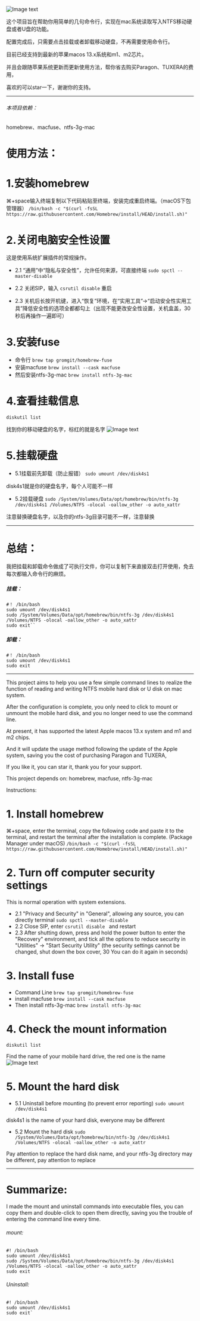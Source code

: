 ![Image text](https://github.com/enlian/ntfs-for-mac/blob/main/image/logo.png)

这个项目旨在帮助你用简单的几句命令行，实现在mac系统读取写入NTFS移动硬盘或者U盘的功能。

配置完成后，只需要点击挂载或者卸载移动硬盘，不再需要使用命令行。

目前已经支持到最新的苹果macos 13.x系统和m1、m2芯片。

并且会跟随苹果系统更新而更新使用方法，帮你省去购买Paragon、TUXERA的费用，

喜欢的可以star一下，谢谢你的支持。

------------


###### 本项目依赖：
homebrew、macfuse、ntfs-3g-mac

# 使用方法：

# 1.安装homebrew
⌘+space输入终端复制以下代码粘贴至终端，安装完成重启终端。（macOS下包管理器）
`/bin/bash -c "$(curl -fsSL https://raw.githubusercontent.com/Homebrew/install/HEAD/install.sh)"`

# 2.关闭电脑安全性设置
这是使用系统扩展插件的常规操作。
- 2.1 “通用”中“隐私与安全性”，允许任何来源，可直接终端
  `sudo spctl --master-disable`

- 2.2 关闭SIP，输入 `csrutil disable` 重启
- 2.3 关机后长按开机键，进入“恢复”环境，在“实用工具”->“启动安全性实用工具”降低安全性的选项全都都勾上（出现不能更改安全性设置，关机盒盖，30秒后再操作一遍即可）

# 3.安装fuse
- 命令行
  `brew tap gromgit/homebrew-fuse`
- 安装macfuse
  `brew install --cask macfuse`
- 然后安装ntfs-3g-mac
  `brew install ntfs-3g-mac`

# 4.查看挂载信息
`diskutil list`

找到你的移动硬盘的名字，标红的就是名字
![Image text](https://github.com/enlian/ntfs-for-mac/blob/main/image/list.png)

# 5.挂载硬盘
- 5.1挂载前先卸载（防止报错）
  `sudo umount /dev/disk4s1`

disk4s1就是你的硬盘名字，每个人可能不一样

- 5.2挂载硬盘
  `sudo /System/Volumes/Data/opt/homebrew/bin/ntfs-3g /dev/disk4s1 /Volumes/NTFS -olocal -oallow_other -o auto_xattr`

注意替换硬盘名字，以及你的ntfs-3g目录可能不一样，注意替换


------------


# 总结：
我把挂载和卸载命令做成了可执行文件，你可以复制下来直接双击打开使用，免去每次都输入命令行的麻烦。

##### 挂载：

    #！ /bin/bash
    sudo umount /dev/disk4s1
    sudo /System/Volumes/Data/opt/homebrew/bin/ntfs-3g /dev/disk4s1 /Volumes/NTFS -olocal -oallow_other -o auto_xattr
    sudo exit``

##### 卸载：


    #！ /bin/bash
    sudo umount /dev/disk4s1
    sudo exit

---

This project aims to help you use a few simple command lines to realize the function of reading and writing NTFS mobile hard disk or U disk on mac system.

After the configuration is complete, you only need to click to mount or unmount the mobile hard disk, and you no longer need to use the command line.

At present, it has supported the latest Apple macos 13.x system and m1 and m2 chips.

And it will update the usage method following the update of the Apple system, saving you the cost of purchasing Paragon and TUXERA,

If you like it, you can star it, thank you for your support.

This project depends on:
homebrew, macfuse, ntfs-3g-mac

Instructions:

# 1. Install homebrew
⌘+space, enter the terminal, copy the following code and paste it to the terminal, and restart the terminal after the installation is complete. (Package Manager under macOS)
`/bin/bash -c "$(curl -fsSL https://raw.githubusercontent.com/Homebrew/install/HEAD/install.sh)"`

# 2. Turn off computer security settings
This is normal operation with system extensions.
- 2.1 "Privacy and Security" in "General", allowing any source, you can directly terminal
  `sudo spctl --master-disable`
- 2.2 Close SIP, enter
  `csrutil disable `
  and restart
- 2.3 After shutting down, press and hold the power button to enter the "Recovery" environment, and tick all the options to reduce security in "Utilities" -> "Start Security Utility" (the security settings cannot be changed, shut down the box cover, 30 You can do it again in seconds)

# 3. Install fuse
- Command Line
  `brew tap gromgit/homebrew-fuse`
- install macfuse
  `brew install --cask macfuse`
- Then install ntfs-3g-mac
  `brew install ntfs-3g-mac`

# 4. Check the mount information
`diskutil list`

Find the name of your mobile hard drive, the red one is the name
![Image text](https://github.com/enlian/ntfs-for-mac/blob/main/image/list.png)

# 5. Mount the hard disk
- 5.1 Uninstall before mounting (to prevent error reporting)
  `sudo umount /dev/disk4s1`

disk4s1 is the name of your hard disk, everyone may be different

- 5.2 Mount the hard disk
  `sudo /System/Volumes/Data/opt/homebrew/bin/ntfs-3g /dev/disk4s1 /Volumes/NTFS -olocal -oallow_other -o auto_xattr`

Pay attention to replace the hard disk name, and your ntfs-3g directory may be different, pay attention to replace


------------


# Summarize:
I made the mount and uninstall commands into executable files, you can copy them and double-click to open them directly, saving you the trouble of entering the command line every time.

###### mount:


    #! /bin/bash
    sudo umount /dev/disk4s1
    sudo /System/Volumes/Data/opt/homebrew/bin/ntfs-3g /dev/disk4s1 /Volumes/NTFS -olocal -oallow_other -o auto_xattr
    sudo exit

###### Uninstall:


    #! /bin/bash
    sudo umount /dev/disk4s1
    sudo exit`
